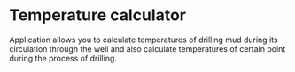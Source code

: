 # Temperature calculator
Application allows you to calculate temperatures of drilling mud during its circulation through the well and also calculate temperatures of certain point during the process of drilling.
